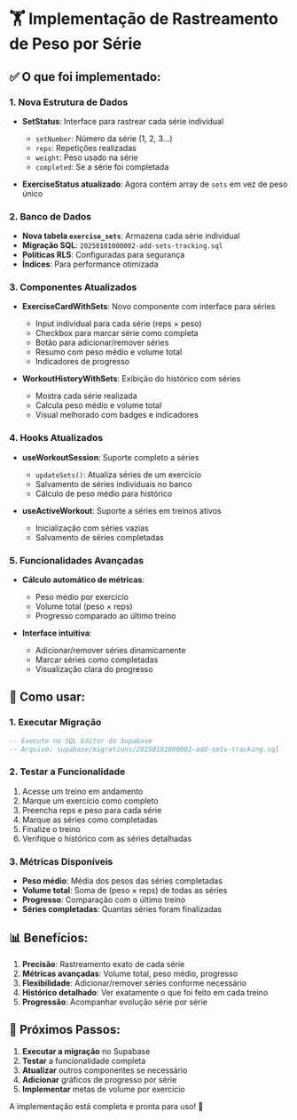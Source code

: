 # 🏋️ Implementação de Rastreamento de Peso por Série

## ✅ O que foi implementado:

### 1. **Nova Estrutura de Dados**
- **SetStatus**: Interface para rastrear cada série individual
  - `setNumber`: Número da série (1, 2, 3...)
  - `reps`: Repetições realizadas
  - `weight`: Peso usado na série
  - `completed`: Se a série foi completada

- **ExerciseStatus atualizado**: Agora contém array de `sets` em vez de peso único

### 2. **Banco de Dados**
- **Nova tabela `exercise_sets`**: Armazena cada série individual
- **Migração SQL**: `20250101000002-add-sets-tracking.sql`
- **Políticas RLS**: Configuradas para segurança
- **Índices**: Para performance otimizada

### 3. **Componentes Atualizados**
- **ExerciseCardWithSets**: Novo componente com interface para séries
  - Input individual para cada série (reps × peso)
  - Checkbox para marcar série como completa
  - Botão para adicionar/remover séries
  - Resumo com peso médio e volume total
  - Indicadores de progresso

- **WorkoutHistoryWithSets**: Exibição do histórico com séries
  - Mostra cada série realizada
  - Calcula peso médio e volume total
  - Visual melhorado com badges e indicadores

### 4. **Hooks Atualizados**
- **useWorkoutSession**: Suporte completo a séries
  - `updateSets()`: Atualiza séries de um exercício
  - Salvamento de séries individuais no banco
  - Cálculo de peso médio para histórico

- **useActiveWorkout**: Suporte a séries em treinos ativos
  - Inicialização com séries vazias
  - Salvamento de séries completadas

### 5. **Funcionalidades Avançadas**
- **Cálculo automático de métricas**:
  - Peso médio por exercício
  - Volume total (peso × reps)
  - Progresso comparado ao último treino

- **Interface intuitiva**:
  - Adicionar/remover séries dinamicamente
  - Marcar séries como completadas
  - Visualização clara do progresso

## 🚀 Como usar:

### 1. **Executar Migração**
```sql
-- Execute no SQL Editor do Supabase
-- Arquivo: supabase/migrations/20250101000002-add-sets-tracking.sql
```

### 2. **Testar a Funcionalidade**
1. Acesse um treino em andamento
2. Marque um exercício como completo
3. Preencha reps e peso para cada série
4. Marque as séries como completadas
5. Finalize o treino
6. Verifique o histórico com as séries detalhadas

### 3. **Métricas Disponíveis**
- **Peso médio**: Média dos pesos das séries completadas
- **Volume total**: Soma de (peso × reps) de todas as séries
- **Progresso**: Comparação com o último treino
- **Séries completadas**: Quantas séries foram finalizadas

## 📊 Benefícios:

1. **Precisão**: Rastreamento exato de cada série
2. **Métricas avançadas**: Volume total, peso médio, progresso
3. **Flexibilidade**: Adicionar/remover séries conforme necessário
4. **Histórico detalhado**: Ver exatamente o que foi feito em cada treino
5. **Progressão**: Acompanhar evolução série por série

## 🔧 Próximos Passos:

1. **Executar a migração** no Supabase
2. **Testar** a funcionalidade completa
3. **Atualizar** outros componentes se necessário
4. **Adicionar** gráficos de progresso por série
5. **Implementar** metas de volume por exercício

A implementação está completa e pronta para uso! 🎯
